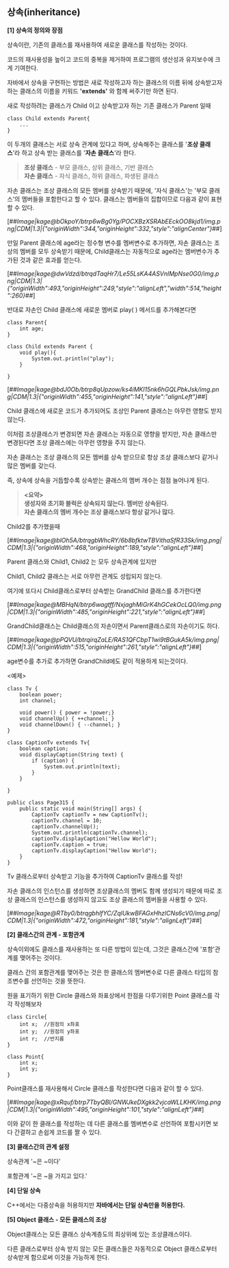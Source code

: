 ## **상속(inheritance)**

**\[1\] 상속의 정의와 장점**

상속이란, 기존의 클래스를 재사용하여 새로운 클래스를 작성하는 것이다.

코드의 재사용성을 높이고 코드의 중복을 제거하여 프로그램의 생산성과 유지보수에 크게 기여한다.

자바에서 상속을 구현하는 방법은 새로 작성하고자 하는 클래스의 이름 뒤에 상속받고자 하는 클래스의 이름을 키워드 **'extends'** 와 함께 써주기만 하면 된다.

새로 작성하려는 클래스가 Child 이고 상속받고자 하는 기존 클래스가 Parent 일때

```
class Child extends Parent{
	...
}
```

이 두개의 클래스는 서로 상속 관계에 있다고 하며, 상속해주는 클래스를 '**조상 클래스**'라 하고 상속 받는 클래스를 '**자손 클래스**'라 한다.

> **조상 클래스** - 부모 클래스, 상위 클래스, 기반 클래스  
> **자손 클래스** - 자식 클래스, 하위 클래스, 파생된 클래스

자손 클래스는 조상 클래스의 모든 멤버를 상속받기 때문에, '자식 클래스'는 '부모 클래스'의 멤버들을 포함한다고 할 수 있다. 클래스는 멤버들의 집합이므로 다음과 같이 표현할 수 있다.

[##_Image|kage@bOkpoY/btrp6wBg0Yg/POCXBzXSRAbEEckOO8kjd1/img.png|CDM|1.3|{"originWidth":344,"originHeight":332,"style":"alignCenter"}_##]

만일 Parent 클래스에 age라는 정수형 변수를 멤버변수로 추가하면, 자손 클래스는 조상의 멤버를 모두 상속받기 때문에, Child클래스는 자동적으로 age라는 멤버변수가 추가된 것과 같은 효과를 얻는다.

[##_Image|kage@dwVdzd/btrqdTaqHr7/Le55LsKA4ASVnlMpNse0G0/img.png|CDM|1.3|{"originWidth":493,"originHeight":249,"style":"alignLeft","width":514,"height":260}_##]

반대로 자손인 Child 클래스에 새로운 멤버로 play( ) 메서드를 추가해본다면

```
class Parent{
	int age;
}

class Child extends Parent {
	void play(){
    	System.out.println("play");
    }

}
```

[##_Image|kage@bdJ0Ob/btrp8qUpzow/ks4iMKl15nk6hGQLPbkJsk/img.png|CDM|1.3|{"originWidth":455,"originHeight":141,"style":"alignLeft"}_##]

Child 클래스에 새로운 코드가 추가되어도 조상인 Parent 클래스는 아무런 영향도 받지 않는다.

이처럼 조상클래스가 변경되면 자손 클래스는 자동으로 영향을 받지만, 자손 클래스만 변경된다면 조상 클래스에는 아무런 영향을 주지 않는다.

자손 클래스는 조상 클래스의 모든 멤버를 상속 받으므로 항상 조상 클래스보다 같거나 많은 멤버를 갖는다.

즉, 상속에 상속을 거듭할수록 상속받는 클래스의 멤버 개수는 점점 늘어나게 된다.

> **<요약>**  
> **생성자와 초기화 블럭은 상속되지 않는다. 멤버만 상속된다.**  
> **자손 클래스의 멤버 개수는 조상 클래스보다 항상 같거나 많다.**

Child2를 추가했을때

[##_Image|kage@blOh5A/btrqgbWhcRY/6b8bfktwTBVithaSfR33Sk/img.png|CDM|1.3|{"originWidth":468,"originHeight":189,"style":"alignLeft"}_##]

Parent 클래스와 Child1, Child2 는 모두 상속관계에 있지만

Child1, Child2 클래스는 서로 아무런 관계도 성립되지 않는다.

여기에 또다시 Child클래스로부터 상속받는 GrandChild 클래스를 추가한다면

[##_Image|kage@MBHqN/btrp6wagtff/NxjaghMiGrK4hGCekOcLQ0/img.png|CDM|1.3|{"originWidth":485,"originHeight":221,"style":"alignLeft"}_##]

GrandChild클래스는 Child클래스의 자손이면서 Parent클래스로의 자손이기도 하다.

[##_Image|kage@pPQVU/btrqirqZaLE/RAS1QFCbpT1wi9tBGukA5k/img.png|CDM|1.3|{"originWidth":515,"originHeight":261,"style":"alignLeft"}_##]

age변수를 추가로 추가하면 GrandChild에도 같이 적용하게 되는것이다.

<예제>

```
class Tv {
	boolean power;
	int channel;
	
	void power() { power = !power;}
	void channelUp() { ++channel; }
	void channelDown() { --channel; }
}

class CaptionTv extends Tv{
	boolean caption;
	void displayCaption(String text) {
		if (caption) {
			System.out.println(text);
		}
	}
	
}

public class Page315 {
	public static void main(String[] args) {
		CaptionTv captionTv = new CaptionTv();
		captionTv.channel = 10;
		captionTv.channelUp();
		System.out.println(captionTv.channel);
		captionTv.displayCaption("Hellow World");
		captionTv.caption = true;
		captionTv.displayCaption("Hellow World");
	}
}
```

Tv 클래스로부터 상속받고 기능을 추가하여 CaptionTv 클래스를 작성!

자손 클래스의 인스턴스를 생성하면 조상클래스의 멤버도 함께 생성되기 때문에 따로 조상 클래스의 인스턴스를 생성하지 않고도 조상 클래스의 멤버들을 사용할 수 있다.

[##_Image|kage@RTby0/btrqgbhIfYC/ZqlUkwBFAGxHhzlCNs6cV0/img.png|CDM|1.3|{"originWidth":472,"originHeight":181,"style":"alignLeft"}_##]

**\[2\] 클래스간의 관계 - 포함관계**

상속이외에도 클래스를 재사용하는 또 다른 방법이 있는데, 그것은 클래스간에 '포함'관계를 맺어주는 것이다.

클래스 간의 포함관계를 맺어주는 것은 한 클래스의 멤버변수로 다른 클래스 타입의 참조변수를 선언하는 것을 뜻한다.

원을 표기하기 위한 Circle 클래스와 좌표상에서 한점을 다루기위한 Point 클래스를 각각 작성해보자

```
class Circle{
	int x;	//원점의 x좌표
    int y;	//원점의 y좌표
    int r;	//반지름
}
```

```
class Point{
	int x;
	int y;
}
```

Point클래스를 재사용해서 Circle 클래스를 작성한다면 다음과 같이 할 수 있다.

[##_Image|kage@xRquf/btrp7TbyQBl/GNWJkeDXgkk2vjcaWLLKHK/img.png|CDM|1.3|{"originWidth":495,"originHeight":101,"style":"alignLeft"}_##]

이와 같이 한 클래스를 작성하는 데 다른 클래스를 멤버변수로 선언하여 포함시키면 보다 간결하고 손쉽게 코드를 짤 수 있다.

**\[3\] 클래스간의 관계 설정**

상속관계 '~은 ~이다'

포함관계 '~은 ~을 가지고 있다.'

**\[4\] 단일 상속**

C++에서는 다중상속을 허용하지만 **자바에서는 단일 상속만을 허용한다.**

**\[5\] Object 클래스 - 모든 클래스의 조상**

Object클래스는 모든 클래스 상속계층도의 최상위에 있는 조상클래스이다.

다른 클래스로부터 상속 받지 않는 모든 클래스들은 자동적으로 Object 클래스로부터 상속받게 함으로써 이것을 가능하게 한다.